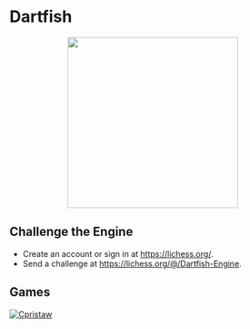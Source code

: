 # Dartfish

<p align="center">
<img src="https://i.imgur.com/6002Lu3.png" width="300">
</p>

## Challenge the Engine
- Create an account or sign in at https://lichess.org/.
- Send a challenge at https://lichess.org/@/Dartfish-Engine.

## Games
[![Cpristaw](https://user-images.githubusercontent.com/58019082/103367932-22c99080-4a7b-11eb-9cc1-a04664e5d3a5.png)](https://lichess.org/rtB1XWyH/black)
